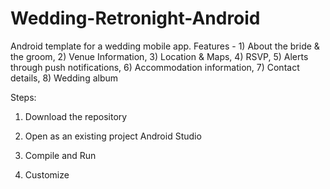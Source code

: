 # Wedding-Retronight-Android
Android template for a wedding mobile app. Features - 1) About the bride &amp; the groom, 2) Venue Information, 3) Location &amp; Maps, 4) RSVP, 5) Alerts through push notifications, 6) Accommodation information, 7) Contact details, 8) Wedding album

Steps:

1. Download the repository

2. Open as an existing project Android Studio

3. Compile and Run

4. Customize
